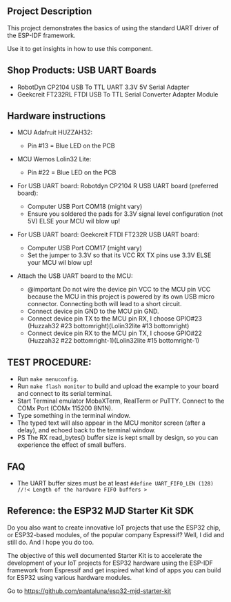 ## Project Description
This project demonstrates the basics of using the standard UART driver of the ESP-IDF framework.

Use it to get insights in how to use this component.

## Shop Products: USB UART Boards
- RobotDyn CP2104 USB To TTL UART 3.3V 5V Serial Adapter
- Geekcreit FT232RL FTDI USB To TTL Serial Converter Adapter Module

## Hardware instructions
- MCU Adafruit HUZZAH32:
    + Pin #13 = Blue LED on the PCB
    
- MCU Wemos Lolin32 Lite:
    + Pin #22 = Blue LED on the PCB

- For USB UART board: Robotdyn CP2104 R USB UART board (preferred board):
    + Computer USB Port COM18 (might vary)
    + Ensure you soldered the pads for 3.3V signal level configuration (not 5V) ELSE your MCU wil blow up!

- For USB UART board: Geekcreit FTDI FT232R USB UART board:
    + Computer USB Port COM17 (might vary)
    + Set the jumper to 3.3V so that its VCC RX TX pins use 3.3V ELSE your MCU wil blow up!
    
- Attach the USB UART board to the MCU:
     + @important Do not wire the device pin VCC to the MCU pin VCC because the MCU in this project is powered by its own USB micro connector. Connecting both will lead to a short circuit.
     + Connect device pin GND to the MCU pin GND.
     + Connect device pin TX to the MCU pin RX, I choose GPIO#23 (Huzzah32 #23 bottomright)(Lolin32lite #13 bottomright)
     + Connect device pin RX to the MCU pin TX, I choose GPIO#22 (Huzzah32 #22 bottomright-1)(Lolin32lite #15 bottomright-1)

## TEST PROCEDURE:
- Run `make menuconfig`.
- Run `make flash monitor` to build and upload the example to your board and connect to its serial terminal.
- Start Terminal emulator MobaXTerm, RealTerm or PuTTY. Connect to the COMx Port (COMx 115200 8N1N).
- Type something in the terminal window.
- The typed text will also appear in the MCU monitor screen (after a delay), and echoed back to the terminal window.
- PS The RX read_bytes() buffer size is kept small by design, so you can experience the effect of small buffers.

## FAQ
 - The UART buffer sizes must be at least `#define UART_FIFO_LEN (128) //!< Length of the hardware FIFO buffers >`



## Reference: the ESP32 MJD Starter Kit SDK

Do you also want to create innovative IoT projects that use the ESP32 chip, or ESP32-based modules, of the popular company Espressif? Well, I did and still do. And I hope you do too.

The objective of this well documented Starter Kit is to accelerate the development of your IoT projects for ESP32 hardware using the ESP-IDF framework from Espressif and get inspired what kind of apps you can build for ESP32 using various hardware modules.

Go to https://github.com/pantaluna/esp32-mjd-starter-kit

